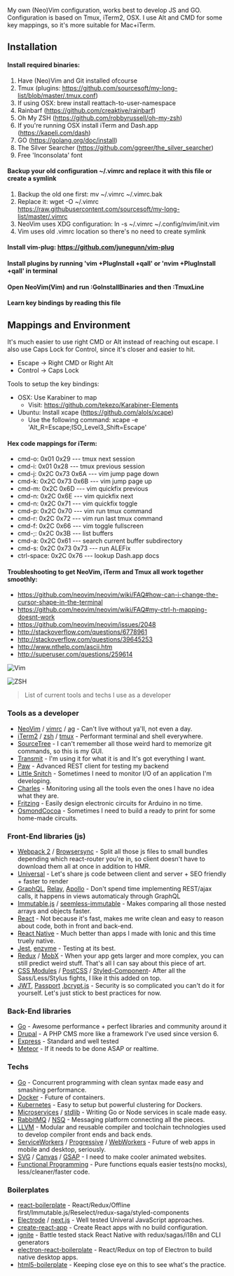 My own (Neo)Vim configuration, works best to develop JS and GO.
Configuration is based on Tmux, iTerm2, OSX.
I use Alt and CMD for some key mappings, so it's more suitable for Mac+iTerm.


## Installation

#### Install required binaries:

1. Have (Neo)Vim and Git installed ofcourse
2. Tmux (plugins: https://github.com/sourcesoft/my-long-list/blob/master/.tmux.conf)
3. If using OSX: brew install reattach-to-user-namespace
4. Rainbarf (https://github.com/creaktive/rainbarf)
5. Oh My ZSH (https://github.com/robbyrussell/oh-my-zsh)
6. If you're running OSX install iTerm and Dash.app (https://kapeli.com/dash)
7. GO (https://golang.org/doc/install)
8. The Silver Searcher (https://github.com/ggreer/the_silver_searcher)
9. Free 'Inconsolata' font

#### Backup your old configuration ~/.vimrc and replace it with this file or create a symlink
1. Backup the old one first: mv ~/.vimrc ~/.vimrc.bak
2. Replace it: wget -O ~/.vimrc https://raw.githubusercontent.com/sourcesoft/my-long-list/master/.vimrc
3. NeoVim uses XDG configuration: ln -s ~/.vimrc ~/.config/nvim/init.vim
4. Vim uses old .vimrc location so there's no need to create symlink

#### Install vim-plug: https://github.com/junegunn/vim-plug
#### Install plugins by running 'vim +PlugInstall +qall' or 'nvim +PlugInstall +qall' in terminal
#### Open NeoVim(Vim) and run :GoInstallBinaries and then :TmuxLine
#### Learn key bindings by reading this file

## Mappings and Environment

It's much easier to use right CMD or Alt instead of reaching out escape.
I also use Caps Lock for Control, since it's closer and easier to hit.
- Escape -> Right CMD or Right Alt
- Control -> Caps Lock

Tools to setup the key bindings:
- OSX: Use Karabiner to map
  - Visit: https://github.com/tekezo/Karabiner-Elements
- Ubuntu: Install xcape (https://github.com/alols/xcape)
  - Use the following command: xcape -e 'Alt_R=Escape;ISO_Level3_Shift=Escape'


#### Hex code mappings for iTerm:
- cmd-o: 0x01 0x29 --- tmux next session
- cmd-i: 0x01 0x28 --- tmux previous session
- cmd-j: 0x2C 0x73 0x6A --- vim jump page down
- cmd-k: 0x2C 0x73 0x6B --- vim jump page up
- cmd-m: 0x2C 0x6D --- vim quickfix previous
- cmd-n: 0x2C 0x6E --- vim quickfix next
- cmd-n: 0x2C 0x71 --- vim quickfix toggle
- cmd-p: 0x2C 0x70 --- vim run tmux command
- cmd-r: 0x2C 0x72 --- vim run last tmux command
- cmd-f: 0x2C 0x66 --- vim toggle fullscreen
- cmd-;: 0x2C 0x3B --- list buffers
- cmd-a: 0x2C 0x61 --- search current buffer subdirectory
- cmd-s: 0x2C 0x73 0x73 --- run ALEFix
- ctrl-space: 0x2C 0x76 --- lookup Dash.app docs

#### Troubleshooting to get NeoVim, iTerm and Tmux all work together smoothly:
- https://github.com/neovim/neovim/wiki/FAQ#how-can-i-change-the-cursor-shape-in-the-terminal
- https://github.com/neovim/neovim/wiki/FAQ#my-ctrl-h-mapping-doesnt-work
- https://github.com/neovim/neovim/issues/2048
- http://stackoverflow.com/questions/6778961
- http://stackoverflow.com/questions/39645253
- http://www.nthelp.com/ascii.htm
- http://superuser.com/questions/259614


![Vim](https://github.com/sourcesoft/dotfiles/blob/master/images/vim.png "vim")

![ZSH](https://github.com/sourcesoft/dotfiles/blob/master/images/zsh.png "vim")

> List of current tools and techs I use as a developer

### Tools as a developer
- [NeoVim](https://neovim.io) / [vimrc](https://github.com/sourcesoft/my-long-list/blob/master/.vimrc) / [ag](https://github.com/ggreer/the_silver_searcher) - Can't live without ya'll, not even a day.
- [iTerm2](https://www.iterm2.com/) / [zsh](https://github.com/robbyrussell/oh-my-zsh) / [tmux](https://tmux.github.io/) - Performant terminal and shell everywhere.
- [SourceTree](https://www.sourcetreeapp.com) - I can't remember all those weird hard to memorize git commands, so this is my GUI.
- [Transmit](https://panic.com/transmit/) - I'm using it for what it is and It's got everything I want.
- [Paw](https://paw.butt/) - Advanced REST client for testing my backend
- [Little Snitch](https://www.obdev.at/products/littlesnitch) - Sometimes I need to monitor I/O of an application I'm developing.
- [Charles](https://www.charlesproxy.com/) - Monitoring using all the tools even the ones I have no idea what they are.
- [Fritzing](fritzing.org/) - Easily design electronic circuits for Arduino in no time.
- [OsmondCocoa](www.osmondpcb.com/) - Sometimes I need to build a ready to print for some home-made circuits.


### Front-End libraries (js)
- [Webpack 2](https://webpack.github.io/) / [Browsersync](https://www.browsersync.io) - Split all those js files to small bundles depending which react-router you're in, so client doesn't have to download them all at once in addition to HMR.
- [Universal](https://medium.com/@mjackson/universal-javascript-4761051b7ae9) - Let's share js code between client and server + SEO friendly + faster to render
- [GraphQL](https://facebook.github.io/graphql), [Relay](https://facebook.github.io/relay/), [Apollo](https://github.com/apollostack/apollo-client) - Don't spend time implementing REST/ajax calls, it happens in views automaticaly through GraphQL
- [Immutable.js](https://facebook.github.io/immutable-js/) / [seemless-immutable](https://github.com/rtfeldman/seamless-immutable) - Makes comparing all those nested arrays and objects faster.
- [React](https://facebook.github.io/react/) - Not because it's fast, makes me write clean and easy to reason about code, both in front and back-end.
- [React Native](https://facebook.github.io/react-native/) - Much better than apps I made with Ionic and this time truely native.
- [Jest](https://facebook.github.io/jest/), [enzyme](https://github.com/airbnb/enzyme) - Testing at its best.
- [Redux](https://github.com/reactjs/redux) / [MobX](https://github.com/mobxjs/mobx) - When your app gets larger and more complex, you can still predict weird stuff. That's all I can say about this piece of art.
- [CSS Modules](https://github.com/css-modules/css-modules) / [PostCSS](https://github.com/postcss/postcss) / [Styled-Component](https://github.com/styled-components/styled-components)- After all the Sass/Less/Stylus fights, I like it this added on top.
- [JWT](https://jwt.io/), [Passport](passportjs.org) ,[bcrypt.js](https://github.com/ncb000gt/node.bcrypt.js/) - Security is so complicated you can't do it for yourself. Let's just stick to best practices for now.


### Back-End libraries
- [Go](https://golang.org) - Awesome performance + perfect libraries and community around it
- [Drupal](https://drupal.org) - A PHP CMS more like a framework I've used since version 6.
- [Express](http://expressjs.com/) - Standard and well tested
- [Meteor](http://meteor.com) - If it needs to be done ASAP or realtime.


### Techs
- [Go](golang.org) - Concurrent programming with clean syntax made easy and smashing performance.
- [Docker](https://www.docker.com/) - Future of containers.
- [Kubernetes](https://github.com/kubernetes/kubernetes) - Easy to setup but powerful clustering for Dockers.
- [Microservices](https://en.wikipedia.org/wiki/Microservices) / [stdlib](http://stdlib.com/) - Writing Go or Node services in scale made easy.
- [RabbitMQ](https://www.rabbitmq.com/) / [NSQ](https://github.com/nsqio/nsq) - Messaging platform connecting all the pieces.
- [LLVM](http://llvm.org) - Modular and reusable compiler and toolchain technologies used to develop compiler front ends and back ends.
- [ServiceWorkers](https://serviceworke.rs/) / [Progressive](https://developers.google.com/web/progressive-web-apps/) / [WebWorkers](https://hacks.mozilla.org/2016/05/a-taste-of-javascripts-new-parallel-primitives) - Future of web apps in mobile and desktop, seriously.
- [SVG](https://css-tricks.com/using-svg) / [Canvas](www.html5canvastutorials.com) / [GSAP](http://greensock.com/gsap) - I need to make cooler animated websites.
- [Functional Programming](https://github.com/MostlyAdequate/mostly-adequate-guide) - Pure functions equals easier tests(no mocks), less/cleaner/faster code.


### Boilerplates
- [react-boilerplate](https://github.com/mxstbr/react-boilerplate) - React/Redux/Offline first/Immutable.js/Reselect/redux-saga/styled-components
- [Electrode](http://www.electrode.io/) / [next.js](https://github.com/zeit/next.js) - Well tested Univeral JavaScript approaches.
- [create-react-app](https://github.com/facebookincubator/create-react-app) - Create React apps with no build configuration.
- [ignite](https://github.com/infinitered/ignite) - Battle tested stack React Native with redux/sagas/i18n and CLI generators
- [electron-react-boilerplate](https://github.com/chentsulin/electron-react-boilerplate) - React/Redux on top of Electron to build native desktop apps.
- [html5-boilerplate](https://github.com/h5bp/html5-boilerplate) - Keeping close eye on this to see what's the practice.
